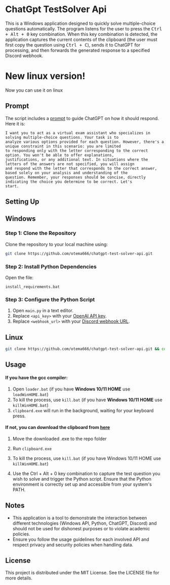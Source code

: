 
# ChatGpt TestSolver Api

This is a Windows application designed to quickly solve multiple-choice questions automatically. The program listens for the user to press the <kbd>Ctrl + Alt + 0</kbd> key combination. When this key combination is detected, the application captures the current contents of the clipboard (the user must first copy the question using <kbd>Ctrl + C</kbd>), sends it to ChatGPT for processing, and then forwards the generated response to a specified Discord webhook.

# **New linux version!**
Now you can use it on linux

## Prompt
The script includes a [prompt](https://github.com/otema666/chatgpt-test-solver-api/blob/main/prompt.txt) to guide ChatGPT on how it should respond. Here it is:


```
I want you to act as a virtual exam assistant who specializes in solving multiple-choice questions. Your task is to
analyze various options provided for each question. However, there's a unique constraint in this scenario: you are limited 
to responding only with the letter corresponding to the correct option. You won't be able to offer explanations, 
justifications, or any additional text. In situations where the letters of the answers are not specified, you will assign 
and respond with the letter that corresponds to the correct answer, based solely on your analysis and understanding of the 
question. Remember, your responses should be concise, directly indicating the choice you determine to be correct. Let's 
start.
```

## Setting Up

## Windows

### Step 1: Clone the Repository

Clone the repository to your local machine using:

```sh
git clone https://github.com/otema666/chatgpt-test-solver-api.git
```

### Step 2: Install Python Dependencies

Open the file:

```
install_requirements.bat
```

### Step 3: Configure the Python Script

1. Open `main.py` in a text editor.
2. Replace `<api_key>` with your [OpenAI API key](https://platform.openai.com/api-keys).
3. Replace `<webhook_url>` with your [Discord webhook URL](https://support.discord.com/hc/en-us/articles/228383668-Intro-to-Webhooks).

## Linux

```sh
git clone https://github.com/otema666/chatgpt-test-solver-api.git && cd chatgpt-test-solver-api/linux/ && bash install.sh 
```

## Usage

#### If you have the gcc compiler:
  1. Open `loader.bat` (if you have **Windows 10/11 HOME** use `loadWinHOME.bat`)
  2. To kill the process, use `kill.bat` (if you have **Windows 10/11 HOME** use `killWinHOME.bat`)
  3. `clipboard.exe` will run in the background, waiting for your keyboard press.

#### If not, you can download the clipboard from [here](https://github.com/otema666/chatgpt-test-solver-api/releases/download/v0.1.0/clipboard.exe)
  1. Move the downloaded .exe to the repo folder
  2. Run `clipboard.exe`
  3. To kill the process, use `kill.bat` (if you have Windows 10/11 HOME use `killWinHOME.bat`)


3. Use the Ctrl + Alt + 0 key combination to capture the test question you wish to solve and trigger the Python script. Ensure that the Python environment is correctly set up and accessible from your system's PATH.

## Notes

- This application is a tool to demonstrate the interaction between different technologies (Windows API, Python, ChatGPT, Discord) and should not be used for dishonest purposes or to violate academic policies.
- Ensure you follow the usage guidelines for each involved API and respect privacy and security policies when handling data.

## License

This project is distributed under the MIT License. See the LICENSE file for more details.
